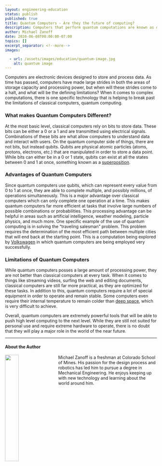```yaml
---
layout: engineering-education
status: publish
published: true
title: Quantum Computers - Are they the future of computing?
description: Computers that perform quantum computations are known as quantum computers. Quantum computing is the use of quantum-mechanical processing such as superposition and entanglement to perform computation.
author: Michael Zanoff
date: 2020-06-08T00:00:00-07:00
topics: []
excerpt_separator: <!--more-->
images:

  - url: /assets/images/education/quantum-image.jpg
    alt: quantum image
---
```

Computers are electronic devices designed to store and process data. As time has passed, computers have made large strides in both the areas of storage capacity and processing power, but when will these strides come to a halt, and what will be the defining limitations? When it comes to complex computations, there is one specific technology that is helping to break past the limitations of classical computers, quantum computing.
<!--more-->

### What makes Quantum Computers Different?
At the most basic level, classical computers rely on bits to store data. These bits can be either a 0 or a 1 and are transmitted using electrical signals. Combinations of these bits are what allow computers to understand data and interact with users. On the quantum computer side of things, there are not bits, but instead qubits. Qubits are physical atomic particles (atoms, protons, electrons, etc.) that are manipulated in order to store a data point. While bits can either be in a 0 or 1 state, qubits can exist at all the states between 0 and 1 at once, something known as a  [superposition](https://computer.howstuffworks.com/quantum-computer1.htm).

### Advantages of Quantum Computers
Since quantum computers use qubits, which can represent every value from 0 to 1 at once, they are able to complete multiple, and possibly millions, of operations simultaneously. This is a major advantage over classical computers which can only complete one operation at a time. This makes quantum computers far more efficient at tasks that involve large numbers of possible combinations or probabilities. This processing advantage can be helpful in areas such as artificial intelligence, weather modeling, particle physics, and much more. One specific example of the use of quantum computing is in solving the “traveling salesman” problem. This problem requires the determination of the most efficient path between multiple cities that will end back at the starting point. This is a computation being explored by [Volkswagen](https://builtin.com/hardware/quantum-computing-applications) in which quantum computers are being employed very successfully.

### Limitations of Quantum Computers
While quantum computers posses a large amount of processing power, they are not better than classical computers at every task. When it comes to things like streaming videos, surfing the web and editing documents, classical computers are still far more practical, as they are optimized for these tasks. In addition to this, quantum computers require a lot of special equipment in order to operate and remain stable. Some computers even require their internal temperature to remain colder than [deep space](https://www.scientificamerican.com/article/how-close-are-we-really-to-building-a-quantum-computer/), which is very difficult to achieve.

Overall, quantum computers are extremely powerful tools that will be able to push high level computing to the next level. While they are still not suited for personal use and require extreme hardware to operate, there is no doubt that they will play a major role in the world of the near future.

---

#### About the Author
<img style="float: left; padding-right: 5%; margin-bottom: 10px; width:30%;" src="/assets/images/education/authors/michael-zanoff.jpeg">Michael Zanoff is a freshman at Colorado School of Mines. His passion for the design process and robotics has led him to pursue a degree in Mechanical Engineering. He enjoys keeping up with new technology and learning about the world around him.

